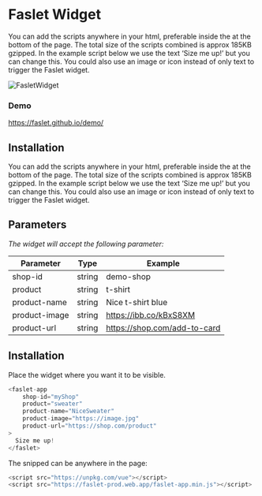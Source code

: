 # Faslet Widget

You can add the scripts anywhere in your html, preferable inside the at the bottom of the page. The total size of the scripts combined is approx 185KB gzipped.
In the example script below we use the text ‘Size me up!’ but you can change this. You could also use an image or icon instead of only text to trigger the Faslet widget.

![FasletWidget](https://faslet.github.io/demo/docs/demo.png "FasletWidget")

### Demo

https://faslet.github.io/demo/

## Installation

You can add the scripts anywhere in your html, preferable inside the
at the bottom of the page. The total size of the scripts combined is approx 185KB gzipped.
In the example script below we use the text ‘Size me up!’ but you can change this. You could also use an image or icon instead of only text to trigger the Faslet widget.

## Parameters

_The widget will accept the following parameter:_

| Parameter | Type | Example |
| ------ | ------ | ------ | 
| shop-id | string | demo-shop |
| product | string | t-shirt |
| product-name | string | Nice t-shirt blue |
| product-image | string | https://ibb.co/kBxS8XM |
| product-url | string | https://shop.com/add-to-card | 

## Installation

Place the widget where you want it to be visible.
```js
<faslet-app
    shop-id="myShop"
    product="sweater"
    product-name="NiceSweater"
    product-image="https://image.jpg"
    product-url="https://shop.com/product"
>
  Size me up!
</faslet>
```

The snipped can be anywhere in the page:

```js
<script src="https://unpkg.com/vue"></script>
<script src="https://faslet-prod.web.app/faslet-app.min.js"></script>
```
